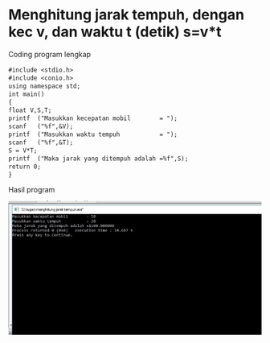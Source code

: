# Menghitung jarak tempuh, dengan kec v, dan waktu t (detik) s=v*t


Coding program lengkap

    #include <stdio.h>
    #include <conio.h>
    using namespace std;
    int main()
    {
    float V,S,T;
    printf  ("Masukkan kecepatan mobil        = ");
    scanf   ("%f",&V);
    printf  ("Masukkan waktu tempuh           = ");
    scanf   ("%f",&T);
    S = V*T;
    printf  ("Maka jarak yang ditempuh adalah =%f",S);
    return 0;
    }

Hasil program

![img](https://raw.githubusercontent.com/MUTIARAIZMI/Menghitung-jarak-tempuh-dengan-kec-v-dan-waktu-t-detik-s-v-t/master/jarak%20tempuh.jpg)
